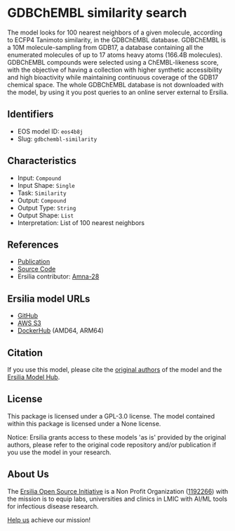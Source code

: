# GDBChEMBL similarity search

The model looks for 100 nearest neighbors of a given molecule, according to ECFP4 Tanimoto similarity, in the GDBChEMBL database. GDBChEMBL is a 10M molecule-sampling from GDB17, a database containing all the enumerated molecules of up to 17 atoms heavy atoms (166.4B molecules). GDBChEMBL compounds were selected using a ChEMBL-likeness score, with the objective of having a collection with higher synthetic accessibility and high bioactivity while maintaining continuous coverage of the GDB17 chemical space. The whole GDBChEMBL database is not downloaded with the model, by using it you post queries to an online server external to Ersilia.

## Identifiers

* EOS model ID: `eos4b8j`
* Slug: `gdbchembl-similarity`

## Characteristics

* Input: `Compound`
* Input Shape: `Single`
* Task: `Similarity`
* Output: `Compound`
* Output Type: `String`
* Output Shape: `List`
* Interpretation: List of 100 nearest neighbors

## References

* [Publication](https://www.frontiersin.org/articles/10.3389/fchem.2020.00046/full)
* [Source Code](https://gdb-chembl-simsearch.gdb.tools/)
* Ersilia contributor: [Amna-28](https://github.com/Amna-28)

## Ersilia model URLs
* [GitHub](https://github.com/ersilia-os/eos4b8j)
* [AWS S3](https://ersilia-models-zipped.s3.eu-central-1.amazonaws.com/eos4b8j.zip)
* [DockerHub](https://hub.docker.com/r/ersiliaos/eos4b8j) (AMD64, ARM64)

## Citation

If you use this model, please cite the [original authors](https://www.frontiersin.org/articles/10.3389/fchem.2020.00046/full) of the model and the [Ersilia Model Hub](https://github.com/ersilia-os/ersilia/blob/master/CITATION.cff).

## License

This package is licensed under a GPL-3.0 license. The model contained within this package is licensed under a None license.

Notice: Ersilia grants access to these models 'as is' provided by the original authors, please refer to the original code repository and/or publication if you use the model in your research.

## About Us

The [Ersilia Open Source Initiative](https://ersilia.io) is a Non Profit Organization ([1192266](https://register-of-charities.charitycommission.gov.uk/charity-search/-/charity-details/5170657/full-print)) with the mission is to equip labs, universities and clinics in LMIC with AI/ML tools for infectious disease research.

[Help us](https://www.ersilia.io/donate) achieve our mission!